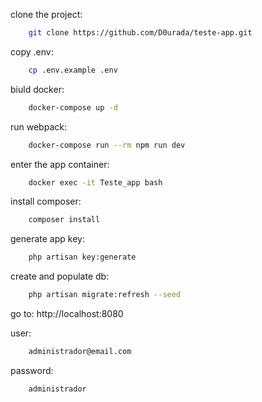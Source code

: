 clone the project:
```sh
    git clone https://github.com/D0urada/teste-app.git
```

copy .env:
```sh
    cp .env.example .env
```
biuld docker:
```sh
    docker-compose up -d
```

run webpack:
```sh
    docker-compose run --rm npm run dev
```

enter the app container:
```sh
    docker exec -it Teste_app bash
```

install composer:
```sh
    composer install
```

generate app key:
```sh
    php artisan key:generate
```

create and populate db:
```sh
    php artisan migrate:refresh --seed
```

go to: http://localhost:8080

user:
```sh
    administrador@email.com
```

password:
```sh
    administrador
```

